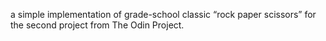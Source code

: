  a simple implementation of grade-school classic “rock paper scissors” for the second project from The Odin Project.
 